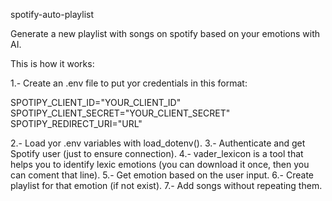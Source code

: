spotify-auto-playlist

Generate a new playlist with songs on spotify based on your emotions with AI.

This is how it works:

1.- Create an .env file to put yor credentials in this format:

SPOTIPY_CLIENT_ID="YOUR_CLIENT_ID" SPOTIPY_CLIENT_SECRET="YOUR_CLIENT_SECRET" SPOTIPY_REDIRECT_URI="URL"

2.- Load yor .env variables with load_dotenv(). 
3.- Authenticate and get Spotify user (just to ensure connection). 
4.- vader_lexicon is a tool that helps you to identify lexic emotions (you can download it once, then you can coment that line).
5.- Get emotion based on the user input. 
6.- Create playlist for that emotion (if not exist). 
7.- Add songs without repeating them.
